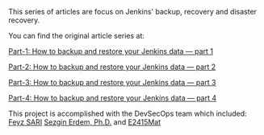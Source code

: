 This series of articles are focus on Jenkins' backup, recovery and disaster recovery.

You can find the original article series at:

[Part-1: How to backup and restore your Jenkins data — part 1](https://medium.com/clarusway/disaster-recovery-guide-for-jenkins-46f3a7030481)

[Part-2: How to backup and restore your Jenkins data — part 2](https://medium.com/clarusway/disaster-recovery-guide-for-jenkins-2-6463e255964d)

[Part-3: How to backup and restore your Jenkins data — part 3](https://medium.com/clarusway/disaster-recovery-guide-for-jenkins-3-15d8ba358d8f)

[Part-4: How to backup and restore your Jenkins data — part 4]()

This project is accomplished with the DevSecOps team which included: [Feyz SARI](https://github.com/flovearth) [Sezgin Erdem, Ph.D.](https://github.com/sezginerdem) and [E2415Mat](https://github.com/E2415Matt)
